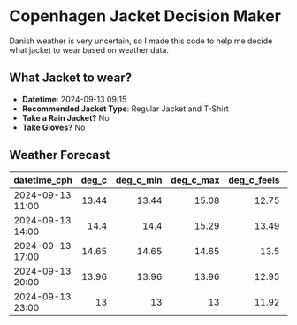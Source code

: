 
# Copenhagen Jacket Decision Maker

Danish weather is very uncertain, so I made this code to help me decide what jacket to wear based on weather data.

## What Jacket to wear?

- **Datetime**: 2024-09-13 09:15
- **Recommended Jacket Type**: Regular Jacket and T-Shirt
- **Take a Rain Jacket?** No
- **Take Gloves?** No

## Weather Forecast
| datetime_cph     |   deg_c |   deg_c_min |   deg_c_max |   deg_c_feels | weather   | wind   | rain   |
|:-----------------|--------:|------------:|------------:|--------------:|:----------|:-------|:-------|
| 2024-09-13 11:00 |   13.44 |       13.44 |       15.08 |         12.75 | Clouds    | Medium | None   |
| 2024-09-13 14:00 |   14.4  |       14.4  |       15.29 |         13.49 | Clouds    | Medium | None   |
| 2024-09-13 17:00 |   14.65 |       14.65 |       14.65 |         13.5  | Clouds    | Medium | None   |
| 2024-09-13 20:00 |   13.96 |       13.96 |       13.96 |         12.95 | Clouds    | Medium | None   |
| 2024-09-13 23:00 |   13    |       13    |       13    |         11.92 | Clouds    | Medium | None   |
        